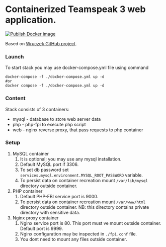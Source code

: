# Containerized Teamspeak 3 web application.

[![Publish Docker image](https://github.com/ChSergeiG/ts3-web/actions/workflows/docker-publish.yml/badge.svg)](https://github.com/ChSergeiG/ts3-web/actions/workflows/docker-publish.yml)

Based on [Wruczek GitHub project](https://github.com/Wruczek/ts-website).

### Launch

To start stack you may use docker-compose.yml file using command
```shell
docker-compose -f ./docker-compose.yml up -d
#or
docker compose -f ./docker-compose.yml up -d
```

### Content
Stack consists of 3 containers:
* mysql - database to store web server data
* php - php-fpi to execute php script
* web - nginx reverse proxy, that pass requests to php container

### Setup
1) MySQL container
   1) It is optional; you may use any mysql installation.
   2) Default MySQL port if 3306.
   3) To set db password set `services.mysql.environment.MYSQL_ROOT_PASSWORD` variable.
   4) To persist data on container recreation mount `/var/lib/mysql` directory outside container.
2) PHP container
   1) Default PHP-FBI service port is 9000.
   2) To persist data on container recreation mount `/var/www/html` directory outside container. NB: this directory contains private directory with sensitive data.
3) Nginx proxy container
   1) Nginx service port is 80. This port must ve mount outside container. Default port is 9999.
   2) Nginx configuration may be inspected in `./fpi.conf` file.
   3) You dont need to mount any files outside container. 


